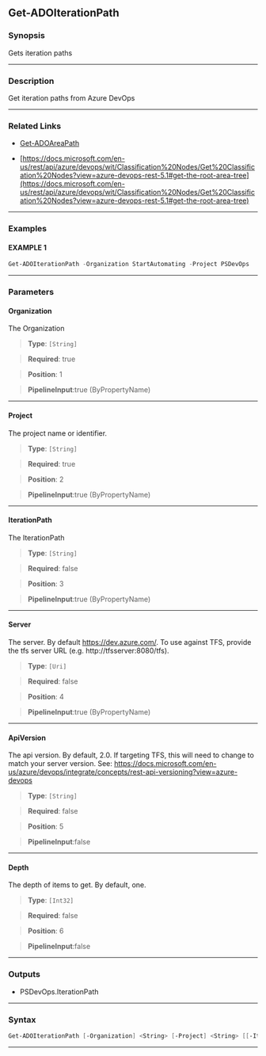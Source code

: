 Get-ADOIterationPath
--------------------
### Synopsis
Gets iteration paths

---
### Description

Get iteration paths from Azure DevOps

---
### Related Links
* [Get-ADOAreaPath](Get-ADOAreaPath.md)



* [https://docs.microsoft.com/en-us/rest/api/azure/devops/wit/Classification%20Nodes/Get%20Classification%20Nodes?view=azure-devops-rest-5.1#get-the-root-area-tree](https://docs.microsoft.com/en-us/rest/api/azure/devops/wit/Classification%20Nodes/Get%20Classification%20Nodes?view=azure-devops-rest-5.1#get-the-root-area-tree)



---
### Examples
#### EXAMPLE 1
```PowerShell
Get-ADOIterationPath -Organization StartAutomating -Project PSDevOps
```

---
### Parameters
#### **Organization**

The Organization



> **Type**: ```[String]```

> **Required**: true

> **Position**: 1

> **PipelineInput**:true (ByPropertyName)



---
#### **Project**

The project name or identifier.



> **Type**: ```[String]```

> **Required**: true

> **Position**: 2

> **PipelineInput**:true (ByPropertyName)



---
#### **IterationPath**

The IterationPath



> **Type**: ```[String]```

> **Required**: false

> **Position**: 3

> **PipelineInput**:true (ByPropertyName)



---
#### **Server**

The server.  By default https://dev.azure.com/.
To use against TFS, provide the tfs server URL (e.g. http://tfsserver:8080/tfs).



> **Type**: ```[Uri]```

> **Required**: false

> **Position**: 4

> **PipelineInput**:true (ByPropertyName)



---
#### **ApiVersion**

The api version.  By default, 2.0.
If targeting TFS, this will need to change to match your server version.
See: https://docs.microsoft.com/en-us/azure/devops/integrate/concepts/rest-api-versioning?view=azure-devops



> **Type**: ```[String]```

> **Required**: false

> **Position**: 5

> **PipelineInput**:false



---
#### **Depth**

The depth of items to get.  By default, one.



> **Type**: ```[Int32]```

> **Required**: false

> **Position**: 6

> **PipelineInput**:false



---
### Outputs
* PSDevOps.IterationPath




---
### Syntax
```PowerShell
Get-ADOIterationPath [-Organization] <String> [-Project] <String> [[-IterationPath] <String>] [[-Server] <Uri>] [[-ApiVersion] <String>] [[-Depth] <Int32>] [<CommonParameters>]
```
---
